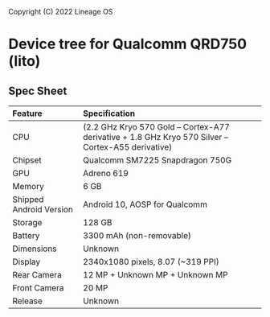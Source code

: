 Copyright (C) 2022 Lineage OS

# Device tree for Qualcomm QRD750 (lito)

## Spec Sheet

| Feature                 | Specification                     |
| :---------------------- | :-------------------------------- |
| CPU                     | (2.2 GHz Kryo 570 Gold – Cortex-A77 derivative + 1.8 GHz Kryo 570 Silver – Cortex-A55 derivative) |
| Chipset                 | Qualcomm SM7225 Snapdragon 750G |
| GPU                     | Adreno 619                        |
| Memory                  | 6 GB                            |
| Shipped Android Version | Android 10, AOSP for Qualcomm      |
| Storage                 | 128 GB                        |
| Battery                 | 3300 mAh (non-removable)          |
| Dimensions              | Unknown             |
| Display                 | 2340x1080 pixels, 8.07 (~319 PPI) |
| Rear Camera             | 12 MP + Unknown MP + Unknown MP                 |
| Front Camera            | 20 MP                             |
| Release                 | Unknown                            |